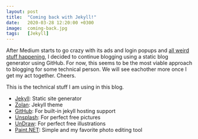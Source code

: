 ```yaml
---
layout: post
title:  "Coming back with Jekyll!"
date:   2020-03-28 12:20:00 +0300
image:  coming-back.jpg
tags:   [Jekyll]
---
```

After Medium starts to go crazy with its ads and login popups and [all weird stuff happening](http://studyhall.xyz/blog/2018/6/12/mediums-mess-the-rise-and-fall-of-the-site-that-was-supposed-to-save-journalism), I decided to continue blogging using a static blog generator using GitHub. For now, this seems to be the most viable approach to blogging for some technical person. We will see eachother more once I get my act together. Cheers.

This is the technical stuff I am using in this blog.
* [Jekyll](https://jekyllrb.com/): Static site generator
* [Zolan](https://github.com/artemsheludko/zolan): Jekyll theme
* [GitHub](https://help.github.com/en/github/working-with-github-pages/about-github-pages-and-jekyll): For built-in jekyll hosting support
* [Unsplash](https://www.unsplash.com): For perfect free pictures
* [UnDraw](https://undraw.co/): For perfect free illustrations
* [Paint.NET](https://www.getpaint.net/): Simple and my favorite photo editing tool